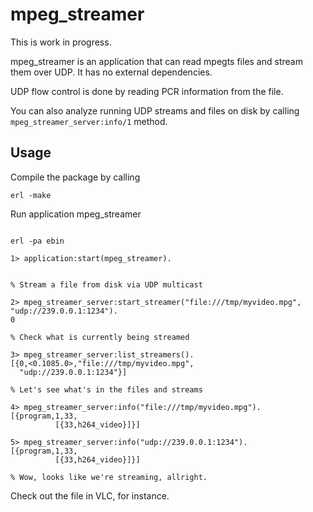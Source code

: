 mpeg_streamer
=============

This is work in progress.

mpeg_streamer is an application that can read mpegts files and stream them over UDP.
It has no external dependencies.

UDP flow control is done by reading PCR information from the file.

You can also analyze running UDP streams and files on disk by calling
`mpeg_streamer_server:info/1` method.

Usage
-----

Compile the package by calling

`erl -make`

Run application mpeg_streamer

```

erl -pa ebin

1> application:start(mpeg_streamer).


% Stream a file from disk via UDP multicast

2> mpeg_streamer_server:start_streamer("file:///tmp/myvideo.mpg", "udp://239.0.0.1:1234").
0

% Check what is currently being streamed

3> mpeg_streamer_server:list_streamers().
[{0,<0.1085.0>,"file:///tmp/myvideo.mpg",
  "udp://239.0.0.1:1234"}]

% Let's see what's in the files and streams

4> mpeg_streamer_server:info("file:///tmp/myvideo.mpg").
[{program,1,33,                                                   
          [{33,h264_video}]}]

5> mpeg_streamer_server:info("udp://239.0.0.1:1234").
[{program,1,33,                                                
          [{33,h264_video}]}]

% Wow, looks like we're streaming, allright.

```

Check out the file in VLC, for instance.

